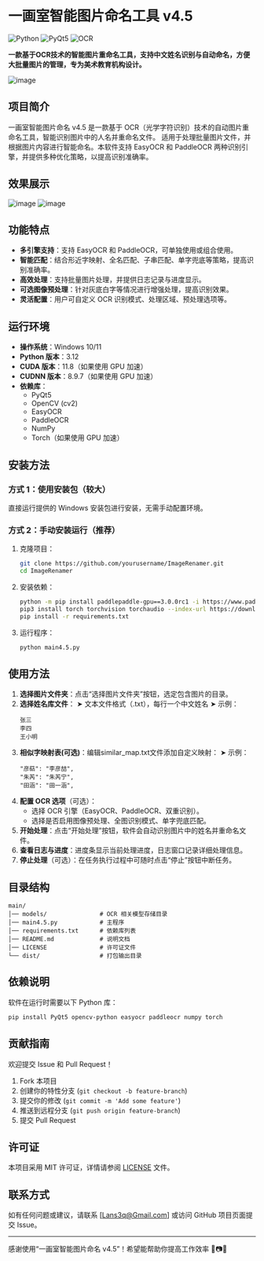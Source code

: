 # 一画室智能图片命名工具 v4.5

![Python](https://img.shields.io/badge/Python-3.12%2B-blue)
![PyQt5](https://img.shields.io/badge/PyQt5-5.15%2B-green)
![OCR](https://img.shields.io/badge/OCR-EasyOCR%20%26%20PaddleOCR-orange)

**一款基于OCR技术的智能图片重命名工具，支持中文姓名识别与自动命名，方便大批量图片的管理，专为美术教育机构设计。**

![image](https://github.com/Lansingd/Optimized-Image-Rename/blob/main/IMG/main.png)


## 项目简介

一画室智能图片命名 v4.5 是一款基于 OCR（光学字符识别）技术的自动图片重命名工具，智能识别图片中的人名并重命名文件。
适用于处理批量图片文件，并根据图片内容进行智能命名。本软件支持 EasyOCR 和 PaddleOCR 两种识别引擎，并提供多种优化策略，以提高识别准确率。

## 效果展示

![image](https://github.com/Lansingd/Optimized-Image-Rename/blob/main/IMG/test/test1.png)
![image](https://github.com/Lansingd/Optimized-Image-Rename/blob/main/IMG/test/test2.png)

## 功能特点

- **多引擎支持**：支持 EasyOCR 和 PaddleOCR，可单独使用或组合使用。
- **智能匹配**：结合形近字映射、全名匹配、子串匹配、单字兜底等策略，提高识别准确率。
- **高效处理**：支持批量图片处理，并提供日志记录与进度显示。
- **可选图像预处理**：针对灰底白字等情况进行增强处理，提高识别效果。
- **灵活配置**：用户可自定义 OCR 识别模式、处理区域、预处理选项等。

## 运行环境

- **操作系统**：Windows 10/11
- **Python 版本**：3.12
- **CUDA 版本**：11.8（如果使用 GPU 加速）
- **CUDNN 版本**：8.9.7（如果使用 GPU 加速）
- **依赖库**：
  - PyQt5
  - OpenCV (cv2)
  - EasyOCR
  - PaddleOCR
  - NumPy
  - Torch（如果使用 GPU 加速）

## 安装方法

### 方式 1：使用安装包（较大）

直接运行提供的 Windows 安装包进行安装，无需手动配置环境。

### 方式 2：手动安装运行（推荐）

1. 克隆项目：
   ```bash
   git clone https://github.com/yourusername/ImageRenamer.git
   cd ImageRenamer
   ```
2. 安装依赖：
   ```bash
   python -m pip install paddlepaddle-gpu==3.0.0rc1 -i https://www.paddlepaddle.org.cn/packages/stable/cu118/
   pip3 install torch torchvision torchaudio --index-url https://download.pytorch.org/whl/cu118
   pip install -r requirements.txt
   ```
3. 运行程序：
   ```bash
   python main4.5.py
   ```

## 使用方法

1. **选择图片文件夹**：点击“选择图片文件夹”按钮，选定包含图片的目录。
2. **选择姓名库文件**：
➤ 文本文件格式（.txt），每行一个中文姓名
➤ 示例：
   ```
   张三
   李四
   王小明
   ```
3. **相似字映射表(可选)**：编辑similar_map.txt文件添加自定义映射：
➤ 示例：
   ```
   "彦萜": "李彦喆", 
   "朱芮": "朱芮宁", 
   "田涵": "田一涵",
   ```
5. **配置 OCR 选项**（可选）：
   - 选择 OCR 引擎（EasyOCR、PaddleOCR、双重识别）。
   - 选择是否启用图像预处理、全图识别模式、单字兜底匹配。
6. **开始处理**：点击“开始处理”按钮，软件会自动识别图片中的姓名并重命名文件。
7. **查看日志与进度**：进度条显示当前处理进度，日志窗口记录详细处理信息。
8. **停止处理**（可选）：在任务执行过程中可随时点击“停止”按钮中断任务。

## 目录结构

```plaintext
main/
│── models/               # OCR 相关模型存储目录
│── main4.5.py            # 主程序
│── requirements.txt      # 依赖库列表
│── README.md             # 说明文档
│── LICENSE               # 许可证文件
└── dist/                 # 打包输出目录
```

## 依赖说明

软件在运行时需要以下 Python 库：

```bash
pip install PyQt5 opencv-python easyocr paddleocr numpy torch
```

## 贡献指南

欢迎提交 Issue 和 Pull Request！

1. Fork 本项目
2. 创建你的特性分支 (`git checkout -b feature-branch`)
3. 提交你的修改 (`git commit -m 'Add some feature'`)
4. 推送到远程分支 (`git push origin feature-branch`)
5. 提交 Pull Request

## 许可证

本项目采用 MIT 许可证，详情请参阅 [LICENSE](LICENSE) 文件。

## 联系方式

如有任何问题或建议，请联系 [[Lans3q@Gmail.com](mailto\:your-email@example.com)] 或访问 GitHub 项目页面提交 Issue。

---

感谢使用“一画室智能图片命名 v4.5”！希望能帮助你提高工作效率 🎨📷✨

